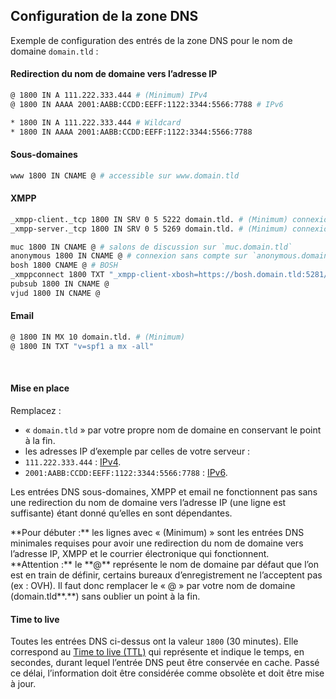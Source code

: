 ## Configuration de la zone DNS

Exemple de configuration des entrés de la zone DNS pour le nom de domaine `domain.tld` :

#### Redirection du nom de domaine vers l’adresse IP
```bash
@ 1800 IN A 111.222.333.444 # (Minimum) IPv4
@ 1800 IN AAAA 2001:AABB:CCDD:EEFF:1122:3344:5566:7788 # IPv6

* 1800 IN A 111.222.333.444 # Wildcard
* 1800 IN AAAA 2001:AABB:CCDD:EEFF:1122:3344:5566:7788
```

#### Sous-domaines
```bash
www 1800 IN CNAME @ # accessible sur www.domain.tld
```

#### XMPP
```bash
_xmpp-client._tcp 1800 IN SRV 0 5 5222 domain.tld. # (Minimum) connexions avec les clients
_xmpp-server._tcp 1800 IN SRV 0 5 5269 domain.tld. # (Minimum) connexions entre serveurs

muc 1800 IN CNAME @ # salons de discussion sur `muc.domain.tld`
anonymous 1800 IN CNAME @ # connexion sans compte sur `anonymous.domain.tld`
bosh 1800 CNAME @ # BOSH
_xmppconnect 1800 TXT "_xmpp-client-xbosh=https://bosh.domain.tld:5281/http-bind"
pubsub 1800 IN CNAME @
vjud 1800 IN CNAME @
```

#### Email
```bash
@ 1800 IN MX 10 domain.tld. # (Minimum)
@ 1800 IN TXT "v=spf1 a mx -all"
```
<br />

#### Mise en place
Remplacez :
* « `domain.tld` » par votre propre nom de domaine en conservant le point à la fin.
* les adresses IP d’exemple par celles de votre serveur :
 * `111.222.333.444` : [IPv4](http://ip.yunohost.org/).
 * `2001:AABB:CCDD:EEFF:1122:3344:5566:7788` : [IPv6](http://ip6.yunohost.org/).

Les entrées DNS sous-domaines, XMPP et email ne fonctionnent pas sans une redirection du nom de domaine vers l’adresse IP (une ligne est suffisante) étant donné qu’elles en sont dépendantes.

<div class="alert alert-info">**Pour débuter :** les lignes avec « (Minimum) » sont les entrées DNS minimales requises pour avoir une redirection du nom de domaine vers l’adresse IP, XMPP et le courrier électronique qui fonctionnent.</div>

<div class="alert alert-warning">**Attention :** le **@** représente le nom de domaine par défaut que l’on est en train de définir, certains bureaux d’enregistrement ne l’acceptent pas (ex : OVH). Il faut donc remplacer le « @ » par votre nom de domaine (domain.tld**.**) sans oublier un point à la fin.</div>

#### Time to live
Toutes les entrées DNS ci-dessus ont la valeur `1800` (30 minutes). Elle correspond au 
[Time to live (TTL)](https://fr.wikipedia.org/wiki/Time_to_Live#Le_Time_to_Live_dans_le_DNS) qui représente et indique le temps, en secondes, durant lequel l’entrée DNS peut être conservée en cache. Passé ce délai, l’information doit être considérée comme obsolète et doit être mise à jour.